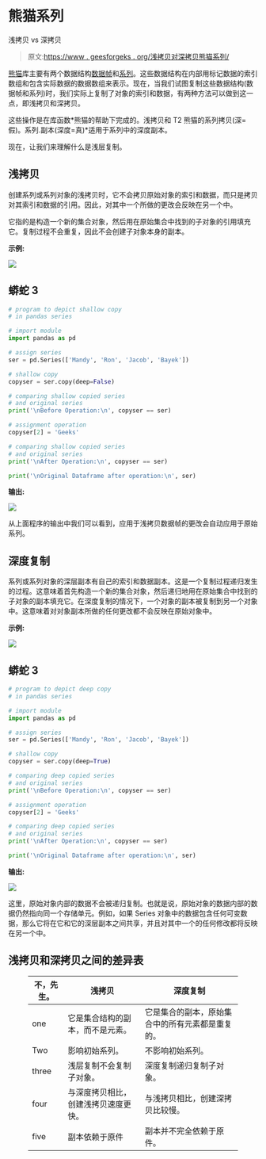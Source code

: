 # 熊猫系列

浅拷贝 vs 深拷贝

> 原文:[https://www . geesforgeks . org/浅拷贝对深拷贝熊猫系列/](https://www.geeksforgeeks.org/shallow-copy-vs-deep-copy-in-pandas-series/)

[熊猫](https://www.geeksforgeeks.org/pandas-tutorial/)库主要有两个数据结构[数据帧](https://www.geeksforgeeks.org/python-pandas-dataframe/)和[系列](https://www.geeksforgeeks.org/python-pandas-series/)。这些数据结构在内部用标记数据的索引数组和包含实际数据的数据数组来表示。现在，当我们试图复制这些数据结构(数据帧和系列)时，我们实际上复制了对象的索引和数据，有两种方法可以做到这一点，即浅拷贝和深拷贝。

这些操作是在库函数*熊猫的帮助下完成的。浅拷贝和 T2 熊猫的系列拷贝(深=假)。系列.副本(深度=真)*适用于系列中的深度副本。

现在，让我们来理解什么是浅层复制。

## 浅拷贝

创建系列或系列对象的浅拷贝时，它不会拷贝原始对象的索引和数据，而只是拷贝对其索引和数据的引用。因此，对其中一个所做的更改会反映在另一个中。

它指的是构造一个新的集合对象，然后用在原始集合中找到的子对象的引用填充它。复制过程不会重复，因此不会创建子对象本身的副本。

**示例:**

![](img/7b2f7d224c489d0a58f818abfb2651b4.png)

## 蟒蛇 3

```py
# program to depict shallow copy
# in pandas series

# import module
import pandas as pd

# assign series
ser = pd.Series(['Mandy', 'Ron', 'Jacob', 'Bayek'])

# shallow copy
copyser = ser.copy(deep=False)

# comparing shallow copied series
# and original series
print('\nBefore Operation:\n', copyser == ser)

# assignment operation
copyser[2] = 'Geeks'

# comparing shallow copied series
# and original series
print('\nAfter Operation:\n', copyser == ser)

print('\nOriginal Dataframe after operation:\n', ser)
```

**输出:**

![](img/4a105a2624942b9ab086894d50456cae.png)

从上面程序的输出中我们可以看到，应用于浅拷贝数据帧的更改会自动应用于原始系列。

## 深度复制

系列或系列对象的深层副本有自己的索引和数据副本。这是一个复制过程递归发生的过程。这意味着首先构造一个新的集合对象，然后递归地用在原始集合中找到的子对象的副本填充它。在深度复制的情况下，一个对象的副本被复制到另一个对象中。这意味着对对象副本所做的任何更改都不会反映在原始对象中。

**示例:**

![](img/af715b5797c00a34a41dff0e63b8a095.png)

## 蟒蛇 3

```py
# program to depict deep copy
# in pandas series

# import module
import pandas as pd

# assign series
ser = pd.Series(['Mandy', 'Ron', 'Jacob', 'Bayek'])

# shallow copy
copyser = ser.copy(deep=True)

# comparing deep copied series
# and original series
print('\nBefore Operation:\n', copyser == ser)

# assignment operation
copyser[2] = 'Geeks'

# comparing deep copied series
# and original series
print('\nAfter Operation:\n', copyser == ser)

print('\nOriginal Dataframe after operation:\n', ser)
```

**输出:**

![](img/eee5f8ed6b583f4f4b2b9b31ea1ad0b3.png)

这里，原始对象内部的数据不会被递归复制。也就是说，原始对象的数据内部的数据仍然指向同一个存储单元。例如，如果 Series 对象中的数据包含任何可变数据，那么它将在它和它的深层副本之间共享，并且对其中一个的任何修改都将反映在另一个中。

## 浅拷贝和深拷贝之间的差异表

<figure class="table">

| 不，先生。 | 浅拷贝 | 深度复制 |
| --- | --- | --- |
| one | 它是集合结构的副本，而不是元素。 | 它是集合的副本，原始集合中的所有元素都是重复的。 |
| Two | 影响初始系列。 | 不影响初始系列。 |
| three | 浅层复制不会复制子对象。 | 深度复制递归复制子对象。 |
| four | 与深度拷贝相比，创建浅拷贝速度更快。 | 与浅拷贝相比，创建深拷贝比较慢。 |
| five | 副本依赖于原件 | 副本并不完全依赖于原件。 |

</figure>